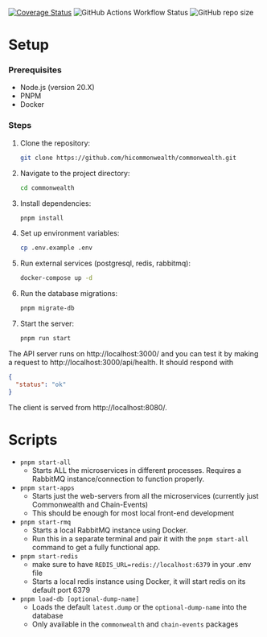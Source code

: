 [![Coverage Status](https://coveralls.io/repos/github/hicommonwealth/commonwealth/badge.svg?branch=master)](https://coveralls.io/github/hicommonwealth/commonwealth?branch=master)
![GitHub Actions Workflow Status](https://img.shields.io/github/actions/workflow/status/hicommonwealth/commonwealth/CI.yml?branch=master&label=CI)
![GitHub repo size](https://img.shields.io/github/repo-size/hicommonwealth/commonwealth)

# Setup

### Prerequisites

- Node.js (version 20.X)
- PNPM
- Docker

### Steps

1. Clone the repository:
    ```bash
    git clone https://github.com/hicommonwealth/commonwealth.git
    ```
2. Navigate to the project directory:
    ```bash
    cd commonwealth
    ```
3. Install dependencies:
    ```bash
    pnpm install
    ```
4. Set up environment variables:
    ```bash
    cp .env.example .env
    ```
5. Run external services (postgresql, redis, rabbitmq):
    ```bash
    docker-compose up -d
    ```
6. Run the database migrations:
    ```bash
    pnpm migrate-db
    ```
7. Start the server:
    ```bash
    pnpm run start
    ```

The API server runs on http://localhost:3000/ and you can test it by making a request to
http://localhost:3000/api/health. It should respond with
```json
{
  "status": "ok"
}
```

The client is served from http://localhost:8080/.

# Scripts
- `pnpm start-all`
  - Starts ALL the microservices in different processes. Requires a RabbitMQ instance/connection to function properly.
- `pnpm start-apps`
  - Starts just the web-servers from all the microservices (currently just Commonwealth and Chain-Events)
  - This should be enough for most local front-end development
- `pnpm start-rmq`
  - Starts a local RabbitMQ instance using Docker.
  - Run this in a separate terminal and pair it with the `pnpm start-all` command to get a fully functional app.
- `pnpm start-redis`
  - make sure to have `REDIS_URL=redis://localhost:6379` in your .env file     
  - Starts a local redis instance using Docker, it will start redis on its default port 6379
- `pnpm load-db [optional-dump-name]`
  - Loads the default `latest.dump` or the `optional-dump-name` into the database
  - Only available in the `commonwealth` and `chain-events` packages

